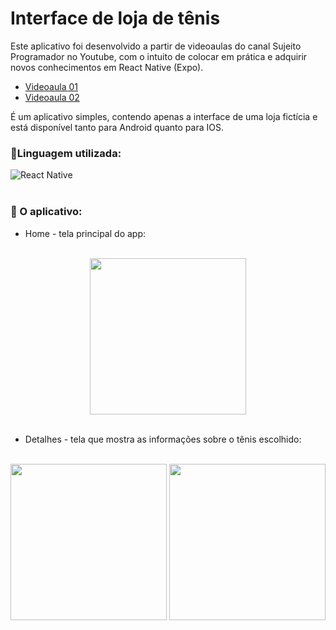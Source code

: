 # Interface de loja de tênis  #

<p>
<p>Este aplicativo foi desenvolvido a partir de videoaulas do canal Sujeito Programador no Youtube, com o intuito de colocar em prática e adquirir novos conhecimentos em React Native (Expo).</p>

- [Videoaula 01](https://www.youtube.com/watch?v=RZbz26EVysA)
- [Videoaula 02](https://www.youtube.com/watch?v=YmNzbSesk0E)

<p>É um aplicativo simples, contendo apenas a interface de uma loja fictícia e está disponível tanto para Android quanto para IOS.</p>

### 🔹Linguagem utilizada:

<div style='display: inline_block'>
    <img src="https://img.shields.io/badge/React_Native-20232A?style=for-the-badge&logo=react&logoColor=61DAFB" alt='React Native' align='center'>
</div>
<br>

### 📸 O aplicativo:

<ul>
   <li>Home - tela principal do app:</li> <br>
</ul>
<div align='center'>
    <img src='https://user-images.githubusercontent.com/69828625/152440042-34430df4-b739-4d38-92da-f341f4243c36.jpg' width='250px' heigth='750px' />
</div>

<br>

<div>
    <ul>
        <li>Detalhes - tela que mostra as informações sobre o tênis escolhido:</li>
    </ul> <br>
    <div align='center'>
        <img src='https://user-images.githubusercontent.com/69828625/152440641-024b2df7-54ad-48c0-9bba-6c487bb86c88.jpg' width='250px' heigth='750px' />
        <img src='https://user-images.githubusercontent.com/69828625/152440725-6acd48c4-5542-4195-b375-2ef3cacb7aa0.jpg' width='250px' heigth='750px' />
    </div>
</div>
